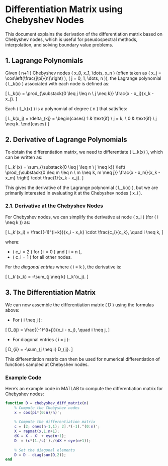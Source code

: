 # Differentiation Matrix using Chebyshev Nodes

This document explains the derivation of the differentiation matrix based on Chebyshev nodes, which is useful for pseudospectral methods, interpolation, and solving boundary value problems.

## 1. Lagrange Polynomials

Given \( n+1 \) Chebyshev nodes \( x_0, x_1, \dots, x_n \) (often taken as \( x_j = \cos\left(\frac{j\pi}{n}\right) \), \( j = 0, 1, \dots, n \)), the Lagrange polynomial \( L_k(x) \) associated with each node is defined as:

\[
L_k(x) = \prod_{\substack{0 \leq j \leq n \\ j \neq k}} \frac{x - x_j}{x_k - x_j}.
\]

Each \( L_k(x) \) is a polynomial of degree \( n \) that satisfies:

\[
L_k(x_j) = \delta_{kj} =
\begin{cases}
1 & \text{if} \ j = k, \\
0 & \text{if} \ j \neq k.
\end{cases}
\]

## 2. Derivative of Lagrange Polynomials

To obtain the differentiation matrix, we need to differentiate \( L_k(x) \), which can be written as:

\[
L_k'(x) = \sum_{\substack{0 \leq j \leq n \\ j \neq k}} \left( \prod_{\substack{0 \leq m \leq n \\ m \neq k, m \neq j}} \frac{x - x_m}{x_k - x_m} \right) \cdot \frac{1}{x_k - x_j}.
\]

This gives the derivative of the Lagrange polynomial \( L_k(x) \), but we are primarily interested in evaluating it at the Chebyshev nodes \( x_i \).

### 2.1. Derivative at the Chebyshev Nodes

For Chebyshev nodes, we can simplify the derivative at node \( x_i \) (for \( i \neq k \)) as:

\[
L_k'(x_i) = \frac{(-1)^{i+k}}{x_i - x_k} \cdot \frac{c_i}{c_k}, \quad i \neq k,
\]

where:
- \( c_i = 2 \) for \( i = 0 \) and \( i = n \),
- \( c_i = 1 \) for all other nodes.

For the *diagonal entries* where \( i = k \), the derivative is:

\[
L_k'(x_k) = -\sum_{j \neq k} L_k'(x_j).
\]

## 3. The Differentiation Matrix

We can now assemble the differentiation matrix \( D \) using the formulas above:

- For \( i \neq j \):

\[
D_{ij} = \frac{(-1)^{i+j}}{x_i - x_j}, \quad i \neq j,
\]

- For diagonal entries \( i = j \):

\[
D_{ii} = -\sum_{j \neq i} D_{ij}.
\]

This differentiation matrix can then be used for numerical differentiation of functions sampled at Chebyshev nodes.


### Example Code

Here’s an example code in MATLAB to compute the differentiation matrix for Chebyshev nodes:

```matlab
function D = chebyshev_diff_matrix(n)
    % Compute the Chebyshev nodes
    x = cos(pi*(0:n)/n)';
    
    % Compute the differentiation matrix
    c = [2; ones(n-1,1); 2].*(-1).^(0:n)';
    X = repmat(x,1,n+1);
    dX = X - X' + eye(n+1);
    D  = (c*(1./c)')./(dX + eye(n+1));
    
    % Set the diagonal elements
    D = D - diag(sum(D,2));
end
